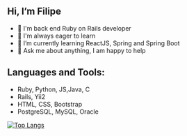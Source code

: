 ## Hi, I’m Filipe

- :gem: I'm  back end Ruby on Rails developer
- 🔭 I'm always eager to learn
- 🌱 I’m currently learning ReactJS, Spring and Spring Boot
- 💬 Ask me about anything, I am happy to help

## Languages and Tools:

* Ruby, Python, JS,Java, C
* Rails, Yii2
* HTML, CSS, Bootstrap
* PostgreSQL, MySQL, Oracle
 

[![Top Langs](https://github-readme-stats.vercel.app/api/top-langs/?username=filipebeserramaia&theme=dark&layout=compact)](https://github.com/anuraghazra/github-readme-stats)



